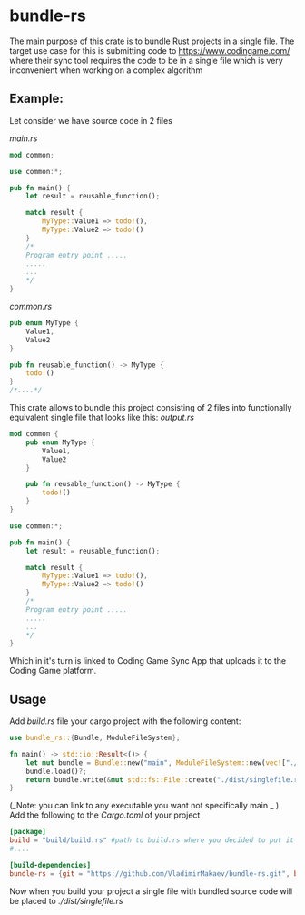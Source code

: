 # bundle-rs
The main purpose of this crate is to bundle Rust projects in a single file.
The target use case for this is submitting code to https://www.codingame.com/ where their sync tool requires the code to be in a single file which is very inconvenient when working on a complex algorithm
## Example:

Let consider we have source code in 2 files

*main.rs*
```rust
mod common;

use common:*;

pub fn main() {
    let result = reusable_function();

    match result {
        MyType::Value1 => todo!(),
        MyType::Value2 => todo!()
    }
    /*
    Program entry point .....
    .....
    ...
    */
}
```
*common.rs*
```rust
pub enum MyType {
    Value1,
    Value2
}

pub fn reusable_function() -> MyType {
    todo!()
}
/*....*/
```

This crate allows to bundle this project consisting of 2 files into functionally equivalent single file that looks like this:
*output.rs*
```rust
mod common {
    pub enum MyType {
        Value1,
        Value2
    }

    pub fn reusable_function() -> MyType {
        todo!()
    }
}

use common:*;

pub fn main() {
    let result = reusable_function();

    match result {
        MyType::Value1 => todo!(),
        MyType::Value2 => todo!()
    }
    /*
    Program entry point .....
    .....
    ...
    */
}
```
Which in it's turn is linked to Coding Game Sync App that uploads it to the Coding Game platform.

## Usage
Add *build.rs* file your cargo project with the following content:
```rust
use bundle_rs::{Bundle, ModuleFileSystem};

fn main() -> std::io::Result<()> {
    let mut bundle = Bundle::new("main", ModuleFileSystem::new(vec!["./src"]));
    bundle.load()?;
    return bundle.write(&mut std::fs::File::create("./dist/singlefile.rs")?);
}

```
(_Note: you can link to any executable you want not specifically main _ )
Add the following to the *Cargo.toml* of your project
```toml
[package]
build = "build/build.rs" #path to build.rs where you decided to put it
#....

[build-dependencies]
bundle-rs = {git = "https://github.com/VladimirMakaev/bundle-rs.git", branch = "main"}
```

Now when you build your project a single file with bundled source code will be placed to *./dist/singlefile.rs*

